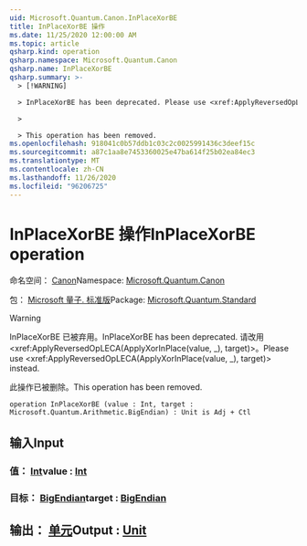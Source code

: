 ```yaml
---
uid: Microsoft.Quantum.Canon.InPlaceXorBE
title: InPlaceXorBE 操作
ms.date: 11/25/2020 12:00:00 AM
ms.topic: article
qsharp.kind: operation
qsharp.namespace: Microsoft.Quantum.Canon
qsharp.name: InPlaceXorBE
qsharp.summary: >-
  > [!WARNING]

  > InPlaceXorBE has been deprecated. Please use <xref:ApplyReversedOpLECA(ApplyXorInPlace(value, _), target)> instead.

  >

  > This operation has been removed.
ms.openlocfilehash: 918041c0b57ddb1c03c2c0025991436c3deef15c
ms.sourcegitcommit: a87c1aa8e7453360025e47ba614f25b02ea84ec3
ms.translationtype: MT
ms.contentlocale: zh-CN
ms.lasthandoff: 11/26/2020
ms.locfileid: "96206725"
---
```

# <a name="inplacexorbe-operation"></a><span data-ttu-id="e6daa-102">InPlaceXorBE 操作</span><span class="sxs-lookup"><span data-stu-id="e6daa-102">InPlaceXorBE operation</span></span>

<span data-ttu-id="e6daa-103">命名空间： [Canon](xref:Microsoft.Quantum.Canon)</span><span class="sxs-lookup"><span data-stu-id="e6daa-103">Namespace: [Microsoft.Quantum.Canon](xref:Microsoft.Quantum.Canon)</span></span>

<span data-ttu-id="e6daa-104">包： [Microsoft 量子. 标准版](https://nuget.org/packages/Microsoft.Quantum.Standard)</span><span class="sxs-lookup"><span data-stu-id="e6daa-104">Package: [Microsoft.Quantum.Standard](https://nuget.org/packages/Microsoft.Quantum.Standard)</span></span>


> [!WARNING]
> <span data-ttu-id="e6daa-105">InPlaceXorBE 已被弃用。</span><span class="sxs-lookup"><span data-stu-id="e6daa-105">InPlaceXorBE has been deprecated.</span></span> <span data-ttu-id="e6daa-106">请改用 <xref:ApplyReversedOpLECA(ApplyXorInPlace(value, _), target)>。</span><span class="sxs-lookup"><span data-stu-id="e6daa-106">Please use <xref:ApplyReversedOpLECA(ApplyXorInPlace(value, _), target)> instead.</span></span>
>
> <span data-ttu-id="e6daa-107">此操作已被删除。</span><span class="sxs-lookup"><span data-stu-id="e6daa-107">This operation has been removed.</span></span>



```qsharp
operation InPlaceXorBE (value : Int, target : Microsoft.Quantum.Arithmetic.BigEndian) : Unit is Adj + Ctl
```


## <a name="input"></a><span data-ttu-id="e6daa-108">输入</span><span class="sxs-lookup"><span data-stu-id="e6daa-108">Input</span></span>

### <a name="value--int"></a><span data-ttu-id="e6daa-109">值： [Int](xref:microsoft.quantum.lang-ref.int)</span><span class="sxs-lookup"><span data-stu-id="e6daa-109">value : [Int](xref:microsoft.quantum.lang-ref.int)</span></span>




### <a name="target--bigendian"></a><span data-ttu-id="e6daa-110">目标： [BigEndian](xref:Microsoft.Quantum.Arithmetic.BigEndian)</span><span class="sxs-lookup"><span data-stu-id="e6daa-110">target : [BigEndian](xref:Microsoft.Quantum.Arithmetic.BigEndian)</span></span>





## <a name="output--unit"></a><span data-ttu-id="e6daa-111">输出： [单元](xref:microsoft.quantum.lang-ref.unit)</span><span class="sxs-lookup"><span data-stu-id="e6daa-111">Output : [Unit](xref:microsoft.quantum.lang-ref.unit)</span></span>

